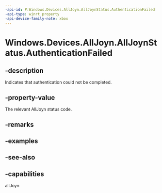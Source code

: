 ```yaml
---
-api-id: P:Windows.Devices.AllJoyn.AllJoynStatus.AuthenticationFailed
-api-type: winrt property
-api-device-family-note: xbox
---
```


<!-- Property syntax
public int AuthenticationFailed { get; }
-->

# Windows.Devices.AllJoyn.AllJoynStatus.AuthenticationFailed

## -description
Indicates that authentication could not be completed.

## -property-value
The relevant AllJoyn status code.

## -remarks

## -examples

## -see-also


## -capabilities
allJoyn